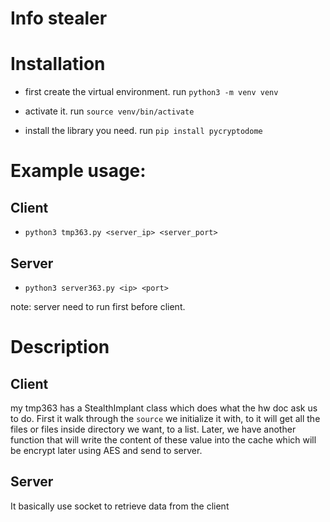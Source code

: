 # Info stealer

# Installation

- first create the virtual environment. run `python3 -m venv venv`

- activate it. run `source venv/bin/activate`

- install the library you need. run `pip install pycryptodome`

# Example usage: 

## Client

- `python3 tmp363.py <server_ip> <server_port>`

## Server

- `python3 server363.py <ip> <port>`

note: server need to run first before client.

# Description

## Client

my tmp363 has a StealthImplant class which does what the hw doc ask us to do. First it walk through the `source` we initialize it with, to it will get all the files or files inside directory we want, to a list. Later, we have another function that will write the content of these value into the cache which will be encrypt later using AES and send to server.

## Server

It basically use socket to retrieve data from the client


